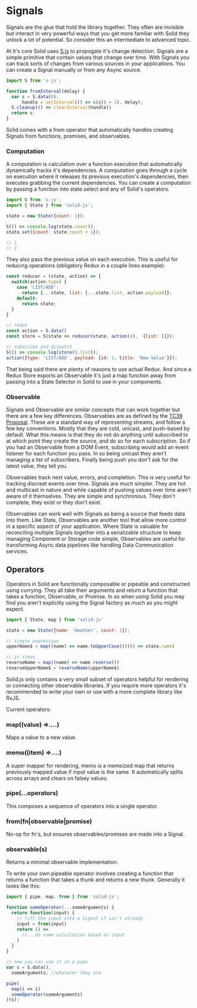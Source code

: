# Signals

Signals are the glue that hold the library together. They often are invisible but interact in very powerful ways that you get more familiar with Solid they unlock a lot of potential. So consider this an intermediate to advanced topic.

At it's core Solid uses [S.js](https://github.com/adamhaile/S) to propogate it's change detection. Signals are a simple primitive that contain values that change over time. With Signals you can track sorts of changes from various sources in your applications. You can create a Signal manually or from any Async source.

```js
import S from 's-js';

function fromInterval(delay) {
  var s = S.data(0);
      handle = setInterval(() => s(s() + 1), delay);
  S.cleanup(() => clearInterval(handle))
  return s;
}
```
Solid comes with a from operator that automatically handles creating Signals from functions, promises, and observables.

### Computation

A computation is calculation over a function execution that automatically dynamically tracks it's dependencies. A computation goes through a cycle on execution where it releases its previous execution's dependencies, then executes grabbing the current dependencies. You can create a computation by passing a function into state.select and any of Solid's operators.

```js
import S from 's-js';
import { State } from 'solid-js';

state = new State({count: 1});

S(() => console.log(state.count));
state.set({count: state.count + 1});

// 1
// 2
```

They also pass the previous value on each execution. This is useful for reducing operations (obligatory Redux in a couple lines example):

```js
const reducer = (state, action) => {
  switch(action.type) {
    case 'LIST/ADD':
      return {...state, list: [...state.list, action.payload]};
    default:
      return state;
  }
}

// redux
const action = S.data()
const store = S(state => reducer(state, action()),  {list: []});

// subscribe and dispatch
S(() => console.log(store().list));
action({type: 'LIST/ADD', payload: {id: 1, title: 'New Value'}});
```
That being said there are plenty of reasons to use actual Redux. And since a Redux Store exports an Observable it's just a map function away from passing into a State Selector in Solid to use in your components.

### Observable

Signals and Observable are similar concepts that can work together but there are a few key differences. Observables are as defined by the [TC39 Proposal](https://github.com/tc39/proposal-observable). These are a standard way of representing streams, and follow a few key conventions. Mostly that they are cold, unicast, and push-based by default. What this means is that they do not do anything until subscribed to at which point they create the source, and do so for each subscription. So if you had an Observable from a DOM Event, subscribing would add an event listener for each function you pass. In so being unicast they aren't managing a list of subscribers. Finally being push you don't ask for the latest value, they tell you.

Observables track next value, errors, and completion. This is very useful for tracking discreet events over time. Signals are much simpler. They are hot and multicast in nature and while capable of pushing values over time aren't aware of it themselves. They are simple and synchronous. They don't complete, they exist or they don't exist.

Observables can work well with Signals as being a source that feeds data into them. Like State, Observables are another tool that allow more control in a specific aspect of your application. Where State is valuable for reconciling multiple Signals together into a serializable structure to keep managing Component or Storage code simple, Observables are useful for transforming Async data pipelines like handling Data Communication services.

## Operators

Operators in Solid are functionally composable or pipeable and constructed using currying. They all take their arguments and return a function that takes a function, Observable, or Promise. In so when using Solid you may find you aren't explicitly using the Signal factory as much as you might expect.

```js
import { State, map } from 'solid-js'

state = new State({name: 'Heather', count: 1});

// single expression
upperName$ = map((name) => name.toUpperCase())(() => state.name)

// in steps
reverseName = map((name) => name.reverse())
reverseUpperName$ = reverseName(upperName$)
```

Solid.js only contains a very small subset of operators helpful for rendering or connecting other observable libraries. If you require more operators it's recommended to write your own or use with a more complete library like RxJS.

Current operators:

### map((value) =>....)
Maps a value to a new value.

### memo((item) =>....)
A super mapper for rendering, memo is a memoized map that returns previously mapped value if input value is the same. It automatically splits across arrays and clears on falsey values.

### pipe(...operators)
This composes a sequence of operators into a single operator.

### from(fn|observable|promise)
No-op for fn's, but ensures observables/promises are made into a Signal.

### observable(s)
Returns a minimal observable implementation.

To write your own pipeable operator involves creating a function that returns a function that takes a thunk and returns a new thunk. Generally it looks like this:

```js
import { pipe, map, from } from 'solid-js';

function someOperator(...someArguments) {
  return function(input) {
    // lift the input into a Signal if isn't already
    input = from(input)
    return () =>
      //...do some calculation based on input
    )
  }
}

// now you can use it in a pipe
var s = S.data(),
  someArguments; //whatever they are

pipe(
  map(i => i)
  someOperator(someArguments)
)(s);
```